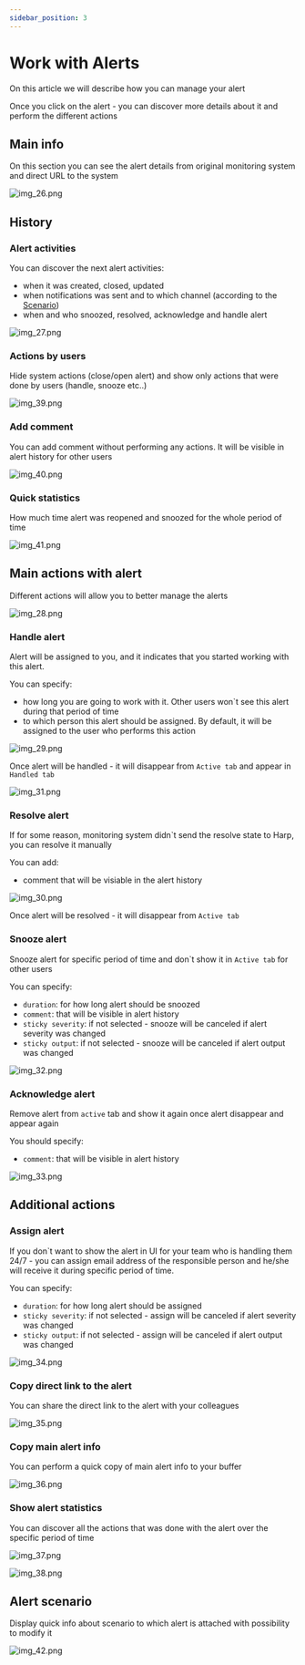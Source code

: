 ```yaml
---
sidebar_position: 3
---
```


# Work with Alerts

On this article we will describe how you can manage your alert

Once you click on the alert - you can discover more details about it and perform the different actions

## Main info
On this section you can see the alert details from original monitoring system and direct URL to the system

![img_26.png](img_26.png)

## History

### Alert activities

You can discover the next alert activities:
- when it was created, closed, updated
- when notifications was sent and to which channel (according to the [Scenario](scenarios-overview))
- when and who snoozed, resolved, acknowledge and handle alert

![img_27.png](img_27.png)

### Actions by users

Hide system actions (close/open alert) and show only actions that were done by users (handle, snooze etc..)

![img_39.png](img_39.png)

### Add comment

You can add comment without performing any actions. It will be visible in alert history for other users

![img_40.png](img_40.png)

### Quick statistics

How much time alert was reopened and snoozed for the whole period of time

![img_41.png](img_41.png)

## Main actions with alert

Different actions will allow you to better manage the alerts

![img_28.png](img_28.png)

### Handle alert

Alert will be assigned to you, and it indicates that you started working with this alert.

You can specify:
- how long you are going to work with it. Other users won`t see this alert during that period of time
- to which person this alert should be assigned. By default, it will be assigned to the user who performs this action

![img_29.png](img_29.png)

Once alert will be handled - it will disappear from `Active tab` and appear in `Handled tab`

![img_31.png](img_31.png)

### Resolve alert

If for some reason, monitoring system didn`t send the resolve state to Harp, you can resolve it manually

You can add:
- comment that will be visiable in the alert history

![img_30.png](img_30.png)

Once alert will be resolved - it will disappear from `Active tab`

### Snooze alert

Snooze alert for specific period of time and don\`t show it in `Active tab` for other users

You can specify:
- `duration`: for how long alert should be snoozed
- `comment`: that will be visible in alert history
- `sticky severity`: if not selected - snooze will be canceled if alert severity was changed
- `sticky output`: if not selected - snooze will be canceled if alert output was changed

![img_32.png](img_32.png)

### Acknowledge alert

Remove alert from `active` tab and show it again once alert disappear and appear again

You should specify:
- `comment`: that will be visible in alert history

![img_33.png](img_33.png)

## Additional actions

### Assign alert

If you don`t want to show the alert in UI for your team who is handling them 24/7 - you can assign email address of the responsible person and he/she will receive it during specific period of time.

You can specify:
- `duration`: for how long alert should be assigned
- `sticky severity`: if not selected - assign will be canceled if alert severity was changed
- `sticky output`: if not selected - assign will be canceled if alert output was changed

![img_34.png](img_34.png)

### Copy direct link to the alert

You can share the direct link to the alert with your colleagues

![img_35.png](img_35.png)

### Copy main alert info

You can perform a quick copy of main alert info to your buffer

![img_36.png](img_36.png)

### Show alert statistics

You can discover all the actions that was done with the alert over the specific period of time

![img_37.png](img_37.png)

![img_38.png](img_38.png)

## Alert scenario

Display quick info about scenario to which alert is attached with possibility to modify it

![img_42.png](img_42.png)
